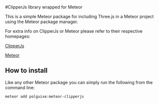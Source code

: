#ClipperJs library wrapped for Meteor

This is a simple Meteor package for including Three.js in a Meteor project using the Meteor package manager.

For extra info on ClipperJs or Meteor please refer to their respective homepages:

[ClipperJs](http://sourceforge.net/projects/jsclipper/?source=typ_redirect)

[Meteor](http://meteor.com)

## How to install
Like any other Meteor package you can simply run the following from the command line:

`meteor add polguixe:meteor-clipperjs`
